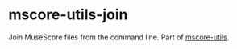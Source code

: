 mscore-utils-join
=================

Join MuseScore files from the command line. Part of [mscore-utils](https://github.com/shoogle/mscore-utils).
